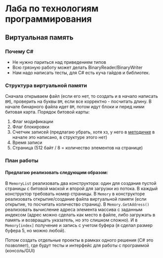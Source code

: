 # Лаба по технологиям программирования

## Виртуальная память

### Почему C#
- Не нужно париться над приведением типов
- Всю грязную работу может делать BinaryReader/BinaryWriter
- Нам надо написать тесты, для C# есть куча гайдов и библиотек.

### Структура виртуальной памяти
Сначала открываем файл (если его нет, то создать и в начало написать `BM`), проверить на буквы `BM`, если все корректно - посчитать длину.
В начале бинарного файла идет `BM`, потом идут блоки и перед ними битовая карта.
Порядок битовой карты:
 1. Флаг модификации
 2. Флаг блокировки
 3. Счетчик записей (предлагаю убрать, хотя хз, у него в [методичке](https://mega.nz/file/nhdEmL5A#SRncPadrBUpkafeaak3ziRKT79EbP7yVIaz_FtR8lUE) в начале это написано, в структуре этого нет)
 4. Время записи
 5. Страница (512 байт / 8 = количество элементов на странице)

### План работы
#### Предлагаю реализовать следующим образом: 
В `MemoryList` реализовать два конструктора: один для создания пустой страницы с битовой маской и второй для загрузки из потока. В каждый конструктор требовать номер страницы.
В `Memory` в конструкторе реализовать открытие/создание файла виртуальной памяти (если открытие, то посчитать количество страниц). В `Memory.GetAddress()` реализовать вычисление адреса элемента массива с заданным индексом (адрес можно сделать как место в файле, либо загружать в память и возвращать указатель, но это слишком сложно). И в `Memory[index]` получение и запись с учетом буфера (я сделал размер буфера 5, но можно любой).

Потом создать отдельные проекты в рамках одного решения (C# это позволяет), где будут тесты и интерфейс для работы с программой (консоль/GUI)
